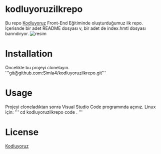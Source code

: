# kodluyoruzilkrepo
Bu repo [Kodluyoruz](https://www.kodluyoruz.org/) Front-End Eğitiminde oluşturduğumuz ilk repo. İçerisnde bir adet README dosyası v, bir adet de index.hmtl dosyası barındıryor.
![resim](https://www.patika.dev/egitimler/frontend-web-development-patikasi/git/odev1/github.png)

# Installation
Öncelikle bu projeyi clonelayın.
'''git@github.com:Simla4/kodluyoruzilkrepo.git'''
# Usage
Projeyi cloneladıktan sonra Visual Studio Code programında açınız.
Linux için:
'''
cd kodluyoruzilkrepo
code .
'''
# License
 [Kodluyoruz](https://choosealicense.com/licenses/mit/)